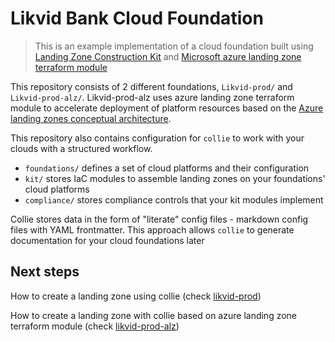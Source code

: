 # Likvid Bank Cloud Foundation

> This is an example implementation of a cloud foundation built using
> [Landing Zone Construction Kit](https://landingzone.meshcloud.io)
> and [Microsoft azure landing zone terraform module](https://github.com/Azure/terraform-azurerm-caf-enterprise-scale)

This repository consists of 2 different foundations, `Likvid-prod/` and `Likvid-prod-alz/`. 
Likvid-prod-alz uses azure landing zone terraform module to accelerate deployment of platform resources based on the [Azure landing zones conceptual architecture](https://docs.microsoft.com/azure/cloud-adoption-framework/ready/landing-zone#azure-landing-zone-conceptual-architecture). 

This repository also contains configuration for `collie` to work with your clouds with a structured workflow.

- `foundations/` defines a set of cloud platforms and their configuration
- `kit/` stores IaC modules to assemble landing zones on your foundations' cloud platforms
- `compliance/` stores compliance controls that your kit modules implement

Collie stores data in the form of "literate" config files - markdown config files with YAML frontmatter.
This approach allows `collie` to generate documentation for your cloud foundations later

## Next steps

How to create a landing zone using collie (check [likvid-prod](https://github.com/likvid-bank/likvid-cloudfoundation/tree/main/foundations/likvid-prod))

How to create a landing zone with collie based on azure landing zone terraform module (check [likvid-prod-alz](https://github.com/likvid-bank/likvid-cloudfoundation/tree/main/foundations/likvid-prod-alz))

